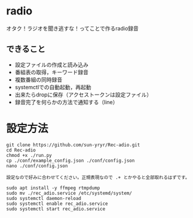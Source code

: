 # radio
オタク！ラジオを聞き逃すな！ってことで作るradio録音

## できること
- 設定ファイルの作成と読み込み
- 番組表の取得，キーワード録音
- 複数番組の同時録音
- systemctlでの自動起動，再起動
- 出来たらdropに保存（アクセストークンは設定ファイル）
- 録音完了を何らかの方法で通知する（line）

# 設定方法
```
git clone https://github.com/sun-yryr/Rec-adio.git
cd Rec-adio
chmod +x ./run.py
cp ./conf/example_config.json ./conf/config.json
nano ./conf/config.json

設定なので好みに合わせてください。正規表現なので .+ とかやると全部取れるはずです。

sudo apt install -y ffmpeg rtmpdump
sudo mv ./rec_adio.service /etc/systemd/system/
sudo systemctl daemon-reload
sudo systemctl enable rec_adio.service
sudo systemctl start rec_adio.service
```
